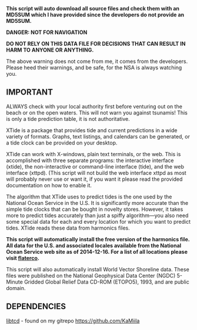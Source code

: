 **This script will auto download all source files and check them with an MD5SUM which I have provided since the developers do not provide an MD5SUM.**

**DANGER: NOT FOR NAVIGATION**

**DO NOT RELY ON THIS DATA FILE FOR DECISIONS THAT CAN RESULT IN HARM TO ANYONE OR ANYTHING.**


The above warning does not come from me, it comes from the developers.  Please heed their warnings, and be safe, for the NSA is always watching you.

## IMPORTANT
ALWAYS check with your local authority first before venturing out on the beach or on the open waters.  This will not warn you against tsunamis!  This is only a tide prediction table, it is not authoritative.

XTide is a package that provides tide and current predictions in a wide variety of formats.  Graphs, text listings, and calendars can be generated, or a tide clock can be provided on your desktop.

XTide can work with X-windows, plain text terminals, or the web.  This is accomplished with three separate programs:  the interactive interface (xtide), the non-interactive or command-line interface (tide), and the web interface (xttpd).  (This script will not build the web interface xttpd as most will probably never use or want it, if you want it please read the provided documentation on how to enable it.

The algorithm that XTide uses to predict tides is the one used by the National Ocean Service in the U.S.  It is significantly more accurate than the simple tide clocks that can be bought in novelty stores.  However, it takes more to predict tides accurately than just a spiffy algorithm—you also need some special data for each and every location for which you want to predict tides.  XTide reads these data from harmonics files.

**This script will automatically install the free version of the harmonics file.
All data for the U.S. and associated locales available from the National Ocean
Service web site as of 2014-12-16.  For a list of all locations please visit
[flaterco][flaterco].**

This script will also automatically install World Vector Shoreline data.  These files were published on the National Geophysical Data Center (NGDC) 5-Minute Gridded Global Relief Data CD-ROM (ETOPO5), 1993, and are public domain.

## DEPENDENCIES
[libtcd][libtcd] - found on my gitrepo https://github.com/KaMiila

[flaterco]: http://www.flaterco.com/xtide/locations.html
[libtcd]: https://github.com/KaMiila/SlackBuilds/libtcd
